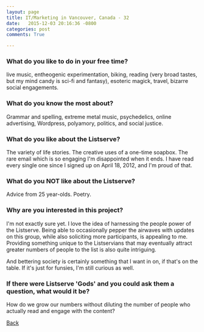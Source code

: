 ```yaml
---
layout: page
title: IT/Marketing in Vancouver, Canada - 32
date:   2015-12-03 20:16:36 -0800
categories: post
comments: True

---
```


### What do you like to do in your free time?
<p>live music, entheogenic experimentation, biking, reading (very broad tastes, but my mind candy is sci-fi and fantasy), esoteric magick, travel, bizarre social engagements.</p>

### What do you know the most about?
<p>Grammar and spelling, extreme metal music, psychedelics, online advertising, Wordpress, polyamory, politics, and social justice.</p>

### What do you like about the Listserve?
<p>The variety of life stories. The creative uses of a one-time soapbox. The rare email which is so engaging I'm disappointed when it ends. I have read every single one since I signed up on April 18, 2012, and I'm proud of that.</p>

### What do you NOT like about the Listserve?
<p>Advice from 25 year-olds. Poetry.</p>

### Why are you interested in this project?
<p>I'm not exactly sure yet. I love the idea of harnessing the people power of the Listserve. Being able to occasionally pepper the airwaves with updates on this group, while also soliciting more participants, is appealing to me. Providing something unique to the Listservians that may eventually attract greater numbers of people to the list is also quite intriguing.

And bettering society is certainly something that I want in on, if that's on the table. If it's just for funsies, I'm still curious as well.</p>

### If there were Listserve 'Gods' and you could ask them a question, what would it be?
<p>How do we grow our numbers without diluting the number of people who actually read and engage with the content?</p>

[Back][1]

[1]: /home/responders/all